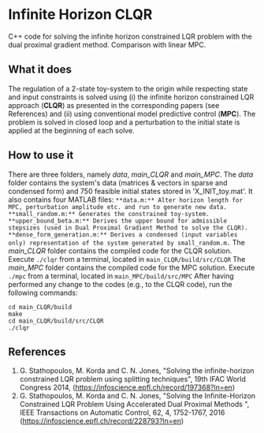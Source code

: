 # Infinite Horizon CLQR
C++ code for solving the infinite horizon constrained LQR problem with the dual proximal gradient method. Comparison with linear MPC.

## What it does
The regulation of a 2-state toy-system to the origin while respecting state and input constraints is solved using (i) the infinite horizon constrained LQR approach (**CLQR**) as presented in the corresponding papers (see References) and (ii) using conventional model predictive control (**MPC**). The problem is solved in closed loop and a perturbation to the initial state is applied at the beginning of each solve.

## How to use it
There are three folders, namely *data*, *main_CLQR* and *main_MPC*. 
The *data* folder contains the system's data (matrices & vectors in sparse and condensed form) and 750 feasible initial states stored in 'X_INIT_toy.mat'. It also contains four MATLAB files:
    ```
    **data.m:** Alter horizon length for MPC, perturbation amplitude etc. and run to generate new data.
    **small_random.m:** Generates the constrained toy-system.
    **upper_bound_beta.m:** Derives the upper bound for admissible stepsizes (used in Dual Proximal Gradient Method to solve the CLQR).
    **dense_form_generation.m:** Derives a condensed (input variables only) representation of the system generated by small_random.m.
    ```
The *main_CLQR* folder contains the compiled code for the CLQR solution. Execute `./clqr` from a terminal, located in `main_CLQR/build/src/CLQR`
The *main_MPC* folder contains the compiled code for the MPC solution. Execute `./mpc` from a terminal, located in `main_MPC/build/src/MPC`
After having performed any change to the codes (e.g., to the CLQR code), run the following commands:
```
cd main_CLQR/build
make
cd main_CLQR/build/src/CLQR
./clqr
```
## References
1. G. Stathopoulos, M. Korda and C. N. Jones, "Solving the infinite-horizon constrained LQR problem using splitting techniques", 19th IFAC World Congress 2014, (https://infoscience.epfl.ch/record/197368?ln=en)
2. G. Stathopoulos, M. Korda and C. N. Jones, "Solving the Infinite-Horizon Constrained LQR Problem Using Accelerated Dual Proximal Methods ", IEEE Transactions on Automatic Control, 62, 4, 1752-1767, 2016 (https://infoscience.epfl.ch/record/228793?ln=en)